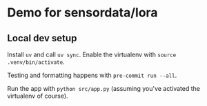 # Demo for sensordata/lora


## Local dev setup

Install `uv` and call `uv sync`. Enable the virtualenv with `source .venv/bin/activate`.

Testing and formatting happens with `pre-commit run --all`.

Run the app with `python src/app.py` (assuming you've activated the virtualenv of course).
